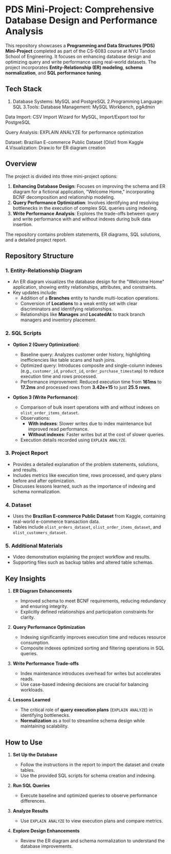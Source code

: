 # PDS Mini-Project: Comprehensive Database Design and Performance Analysis  

This repository showcases a **Programming and Data Structures (PDS) Mini-Project** completed as part of the CS-6083 course at NYU Tandon School of Engineering. It focuses on enhancing database design and optimizing query and write performance using real-world datasets. The project incorporates **Entity-Relationship (ER) modeling**, **schema normalization**, and **SQL performance tuning**.  

## Tech Stack
1. Database Systems: MySQL and PostgreSQL 
2.Programming Language: SQL
3.Tools:
  Database Management: MySQL Workbench, pgAdmin

  Data Import: CSV Import Wizard for MySQL, Import/Export tool for PostgreSQL

  Query Analysis: EXPLAIN ANALYZE for performance optimization

  Dataset: Brazilian E-commerce Public Dataset (Olist) from Kaggle
4.Visualization: Draw.io for ER diagram creation


## Overview  

The project is divided into three mini-project options:  
1. **Enhancing Database Design**: Focuses on improving the schema and ER diagram for a fictional application, "Welcome Home," incorporating BCNF decomposition and relationship modeling.  
2. **Query Performance Optimization**: Involves identifying and resolving bottlenecks in the execution of complex SQL queries using indexing.  
3. **Write Performance Analysis**: Explores the trade-offs between query and write performance with and without indexes during bulk data insertion.  

The repository contains problem statements, ER diagrams, SQL solutions, and a detailed project report.  



## Repository Structure  

### 1. **Entity-Relationship Diagram**  
- An ER diagram visualizes the database design for the "Welcome Home" application, showing entity relationships, attributes, and constraints.  
- Key updates include:  
  - Addition of a **Branches** entity to handle multi-location operations.  
  - Conversion of **Locations** to a weak entity set with clear discriminators and identifying relationships.  
  - Relationships like **Manages** and **LocatedAt** to track branch managers and inventory placement.  

### 2. **SQL Scripts**  
- **Option 2 (Query Optimization)**:  
  - Baseline query: Analyzes customer order history, highlighting inefficiencies like table scans and hash joins.  
  - Optimized query: Introduces composite and single-column indexes (e.g., `customer_id`, `product_id`, `order_purchase_timestamp`) to reduce execution time and rows processed.  
  - Performance improvement: Reduced execution time from **161ms** to **17.2ms** and processed rows from **3.42e+15** to just **25.5 rows**.  

- **Option 3 (Write Performance)**:  
  - Comparison of bulk insert operations with and without indexes on `olist_order_items_dataset`.  
  - Observations:  
    - **With indexes**: Slower writes due to index maintenance but improved read performance.  
    - **Without indexes**: Faster writes but at the cost of slower queries.  
  - Execution details recorded using `EXPLAIN ANALYZE`.  

### 3. **Project Report**  
- Provides a detailed explanation of the problem statements, solutions, and results.  
- Includes metrics like execution time, rows processed, and query plans before and after optimization.  
- Discusses lessons learned, such as the importance of indexing and schema normalization.  

### 4. **Dataset**  
- Uses the **Brazilian E-commerce Public Dataset** from Kaggle, containing real-world e-commerce transaction data.  
- Tables include `olist_orders_dataset`, `olist_order_items_dataset`, and `olist_customers_dataset`.  

### 5. **Additional Materials**  
- Video demonstration explaining the project workflow and results.  
- Supporting files such as backup tables and altered table schemas.



## Key Insights  

1. **ER Diagram Enhancements**  
   - Improved schema to meet BCNF requirements, reducing redundancy and ensuring integrity.  
   - Explicitly defined relationships and participation constraints for clarity.  

2. **Query Performance Optimization**  
   - Indexing significantly improves execution time and reduces resource consumption.  
   - Composite indexes optimized sorting and filtering operations in SQL queries.  

3. **Write Performance Trade-offs**  
   - Index maintenance introduces overhead for writes but accelerates reads.  
   - Use case-based indexing decisions are crucial for balancing workloads.  

4. **Lessons Learned**  
   - The critical role of **query execution plans** (`EXPLAIN ANALYZE`) in identifying bottlenecks.  
   - **Normalization** as a tool to streamline schema design while maintaining scalability.  



## How to Use  

1. **Set Up the Database**  
   - Follow the instructions in the report to import the dataset and create tables.  
   - Use the provided SQL scripts for schema creation and indexing.  

2. **Run SQL Queries**  
   - Execute baseline and optimized queries to observe performance differences.  

3. **Analyze Results**  
   - Use `EXPLAIN ANALYZE` to view execution plans and compare metrics.  

4. **Explore Design Enhancements**  
   - Review the ER diagram and schema normalization to understand the database improvements.  


